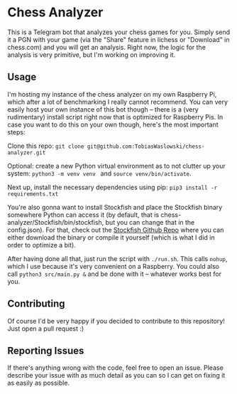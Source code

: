 # Chess Analyzer

This is a Telegram bot that analyzes your chess games for you. Simply send it a PGN with your game
(via the "Share" feature in lichess or "Download" in chess.com) and you will get an analysis. 
Right now, the logic for the analysis is very primitive, but I'm working on improving it.

## Usage

I'm hosting my instance of the chess analyzer on my own Raspberry Pi, which after a lot of benchmarking
I really cannot recommend. You can very easily host your own instance of this bot though – there
is a (very rudimentary) install script right now that is optimized for Raspberry Pis. In case you want
to do this on your own though, here's the most important steps:

Clone this repo: ```git clone git@github.com:TobiasWaslowski/chess-analyzer.git```

Optional: create a new Python virtual environment as to not clutter up your system:
```python3 -m venv venv ``` and ```source venv/bin/activate```.

Next up, install the necessary dependencies using pip: ```pip3 install -r requirements.txt```

You're also gonna want to install Stockfish and place the Stockfish binary somewhere Python can
access it (by default, that is chess-analyzer/Stockfish/bin/stockfish, but you can change that in
the config.json). For that, check out the [Stockfish Github Repo](https://github.com/official-stockfish/Stockfish)
where you can either download the binary or compile it yourself (which is what I did in order to optimize a bit).

After having done all that, just run the script with ```./run.sh```. This calls ```nohup```, which I
use because it's very convenient on a Raspberry. You could also call ```python3 src/main.py &``` and
be done with it – whatever works best for you. 

## Contributing

Of course I'd be very happy if you decided to contribute to this repository! Just open a pull request :)

## Reporting Issues

If there's anything wrong with the code, feel free to open an issue. Please describe your issue with as
much detail as you can so I can get on fixing it as easily as possible.